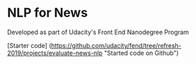 # NLP for News
Developed as part of Udacity's Front End Nanodegree Program

[Starter code] (https://github.com/udacity/fend/tree/refresh-2019/projects/evaluate-news-nlp "Started code on Github")